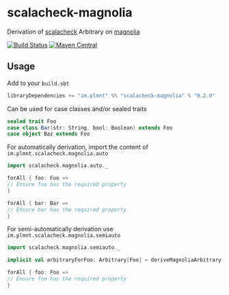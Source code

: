 # scalacheck-magnolia
Derivation of [scalacheck](https://github.com/rickynils/scalacheck) Arbitrary on [magnolia](https://github.com/propensive/magnolia)

[![Build Status](https://travis-ci.org/implmnt/scalacheck-magnolia.svg?branch=master)](https://travis-ci.org/implmnt/scalacheck-magnolia)
[![Maven Central](https://maven-badges.herokuapp.com/maven-central/im.plmnt/scalacheck-magnolia_2.12/badge.svg)](https://maven-badges.herokuapp.com/maven-central/im.plmnt/scalacheck-magnolia_2.12)

## Usage

Add to your `build.sbt`
```scala
libraryDependencies += "im.plmnt" %% "scalacheck-magnolia" % "0.2.0"
```

Can be used for case classes and/or sealed traits
```scala
sealed trait Foo
case class Bar(str: String, bool: Boolean) extends Foo
case object Baz extends Foo
```

For automatically derivation, import the content of `im.plmnt.scalacheck.magnolia.auto`
```scala
import scalacheck.magnolia.auto._

forAll { foo: Foo =>
// Ensure foo has the required property
}

forAll { bar: Bar =>
// Ensure bar has the required property
}
```

For semi-automatically derivation use `im.plmnt.scalacheck.magnolia.semiauto`
```scala
import scalacheck.magnolia.semiauto._

implicit val arbitraryForFoo: Arbitrary[Foo] = deriveMagnoliaArbitrary[Foo]

forAll { foo: Foo =>
// Ensure foo has the required property
}
```